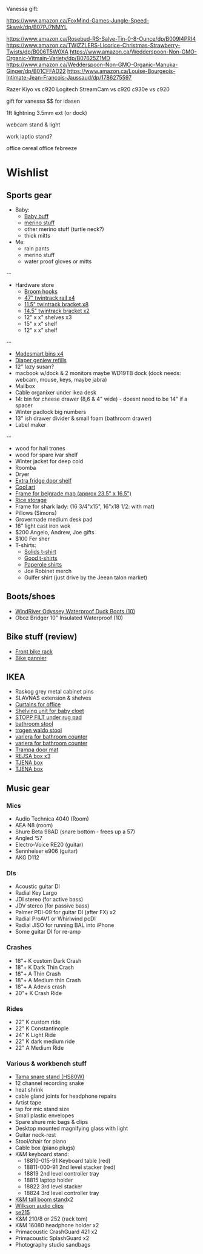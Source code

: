 Vanessa gift:

https://www.amazon.ca/FoxMind-Games-Jungle-Speed-Skwak/dp/B07PJ7NMYL











https://www.amazon.ca/Rosebud-RS-Salve-Tin-0-8-Ounce/dp/B009I4PRI4
https://www.amazon.ca/TWIZZLERS-Licorice-Christmas-Strawberry-Twists/dp/B006T5W0XA
https://www.amazon.ca/Wedderspoon-Non-GMO-Organic-Vitmain-Variety/dp/B07625Z1MD
https://www.amazon.ca/Wedderspoon-Non-GMO-Organic-Manuka-Ginger/dp/B01CFFAD22
https://www.amazon.ca/Louise-Bourgeois-Intimate-Jean-Francois-Jaussaud/dp/1786275597


Razer Kiyo vs c920
Logitech StreamCam vs c920
c930e vs c920


gift for vanessa
$$ for idasen

1ft lightning
3.5mm ext
(or dock)

webcam stand & light

work laptio stand?

office cereal
office febreeze
# Wishlist

## Sports gear

- Baby:
  - [Baby buff](https://www.altitude-sports.com/products/buff-baby-buff-llll-30158)
  - [merino stuff](https://www.clement.ca/en/kids-clothing/collections/thermal-underwear.html)
  - other merino stuff (turtle neck?)
  - thick mitts
- Me:
  - rain pants
  - merino stuff
  - water proof gloves or mitts

--

- Hardware store
  - [Broom hooks](https://www.homedepot.ca/product/fuller-7-8-inch-spring-loaded-storage-grips-2-pack-/1001159394)
  - [47" twintrack rail x4](https://www.homedepot.ca/product/rubbermaid-47-5-inch-black-twin-track-upright/1000154058)
  - [11.5" twintrack bracket x8](https://www.homedepot.ca/product/rubbermaid-11-5-inch-black-twin-track-bracket/1000154045)
  - [14.5" twintrack bracket x2](https://www.homedepot.ca/product/rubbermaid-14-5-inch-black-twin-track-bracket/1000154048)
  - 12" x x" shelves x3
  - 15" x x" shelf
  - 12" x x" shelf

--

- [Madesmart bins x4](https://www.amazon.ca/Madesmart-20602-Medium-Basket-Granite/dp/B008VVM468)
- [Diaper geniew refills](https://www.amazon.ca/Playtex-Diaper-Genie-System-Refills/dp/B07Q3B29YK)
- 12" lazy susan?
- macbook w/dock & 2 monitors maybe WD19TB dock (dock needs: webcam, mouse, keys, maybe jabra)
- Mailbox
- Cable organixer under ikea desk
- 14: bin for cheese drawer (8,6 & 4" wide) - doesnt need to be 14" if a spacer
- Winter padlock big numbers
- 13" ish drawer divider & small foam (bathroom drawer)
- Label maker

--

- wood for hall trones
- wood for spare ivar shelf
- Winter jacket for deep cold
- Roomba
- Dryer
- [Extra fridge door shelf](https://www.reliableparts.ca/product/inv_15152029)
- [Cool art](https://www.concealed-art.com/nes-art)
- [Frame for belgrade map (approx 23.5" x 16.5")](https://www.arttoframe.com/23x15-Satin-White-Frame-picture-frame/FRBW26074?page_type=E)
- [Rice storage](https://www.amazon.ca/11236400-Grips-Piece-Canister-Scoops/dp/B07TCD74ST)
- Frame for shark lady: (16 3/4"x15", 16"x18 1/2: with mat)
- Pillows (Simons)
- Grovermade medium desk pad
- 16" light cast iron wok
- $200 Angelo, Andrew, Joe gifts
- $100 Fer sher
- T-shirts:
  - [Solids t-shirt](https://solids.bandcamp.com/merch)
  - [Good t-shirts](https://us.kowtowclothing.com/)
  - [Paperole shirts](https://www.paperole.com/)
  - Joe Robinet merch
  - Gulfer shirt (just drive by the Jeean talon market)

## Boots/shoes

- [WindRiver Odyssey Waterproof Duck Boots (10)](https://www.marks.com/en/windriver-mens-odyssey-waterproof-duck-boots-103219.html)
- Oboz Bridger 10" Insulated Waterproof (10)

## Bike stuff (review)

- [Front bike rack](https://www.primeauvelo.com/en/journey-dlx-lowrider-front-rack-22171-0011625.html)
- [Bike pannier](https://www.twowheelgear.com/collections/panniers/products/pannier-backpack-convertible-lite-and-plus?variant=31656254963772)

## IKEA

- Raskog grey metal cabinet pins
- SLAVNAS extension & shelves
- [Curtains for office](https://www.ikea.com/ca/en/p/borghild-sheer-curtains-1-pair-white-00291297/)
- [Shelving unit for baby cloet](https://www.ikea.com/ca/en/p/bror-shelving-unit-black-s89276463/)
- [STOPP FILT under rug pad](https://www.ikea.com/ca/en/p/stopp-filt-rug-underlay-with-anti-slip-90132261/)
- [bathroom stool](https://www.ikea.com/us/en/p/stackholmen-stool-outdoor-light-brown-stained-20411425/)
- [trogen waldo stool](https://www.ikea.com/us/en/p/trogen-childs-step-stool-yellow-80371520/)
- [variera for bathroom counter](https://www.ikea.com/ca/en/p/variera-box-with-handle-bamboo-90226052/)
- [variera for bathroom counter](https://www.ikea.com/ca/en/p/variera-box-with-handle-bamboo-70226053/)
- [Trampa door mat](https://www.ikea.com/ca/en/p/trampa-door-mat-natural-20052187/)
- [REJSA box x3](https://www.ikea.com/ca/en/p/rejsa-box-gray-green-metal-60457789/)
- [TJENA box](https://www.ikea.com/ca/en/p/tjena-storage-box-with-lid-white-60395428/)
- [TJENA box](https://www.ikea.com/ca/en/p/tjena-storage-box-with-lid-white-90374349/)

## Music gear

### Mics

- Audio Technica 4040 (Room)
- AEA N8 (room)
- Shure Beta 98AD (snare bottom - frees up a 57)
- Angled '57
- Electro-Voice RE20 (guitar)
- Sennheiser e906 (guitar)
- AKG D112

### DIs

- Acoustic guitar DI
- Radial Key Largo
- JDI stereo (for active bass)
- JDV stereo (for passive bass)
- Palmer PDI-09 for guitar DI (after FX) x2
- Radial ProAV1 or Whirlwind pcDI
- Radial JISO for running BAL into iPhone
- Some guitar DI for re-amp

### Crashes

- 18"+ K custom Dark Crash
- 18"+ K Dark Thin Crash
- 18"+ A Thin Crash
- 18"+ A Medium thin Crash
- 18"+ A Adevis crash
- 20"+ K Crash Ride

### Rides

- 22" K custom ride
- 22" K Constantinople
- 24" K Light Ride
- 22" K dark medium ride
- 22" A Medium Ride

### Various & workbench stuff

- [Tama snare stand (HS80W)](https://www.timpano-percussion.com/us/pied-de-caisse-claire-tama-roadpro-hs80w.html?id=43102689)
- 12 channel recording snake
- heat shrink
- cable gland joints for headphone repairs
- Artist tape
- tap for mic stand size
- Small plastic envelopes
- Spare shure mic bags & clips
- Desktop mounted magnifying glass with light
- Guitar neck-rest
- Stool/chair for piano
- Cable box (piano plugs)
- K&M keyboard stand:
  - 18810-015-91 Keyboard table (red)
  - 18811-000-91 2nd level stacker (red)
  - 18819 2nd level controller tray
  - 18815 laptop holder
  - 18822 3rd level stacker
  - 18824 3rd level controller tray
- [K&M tall boom stand](http://www.economik.com/km/21021-black/)x2
- [Wilkson audio clips](https://www.soundonsound.com/reviews/wilkinson-audio-mic-clips)
- [se215](https://www.shure.com/en-US/products/earphones/se215)
- K&M 210/8 or 252 (rack tom)
- K&M 16080 headphone holder x2
- Primacoustic CrashGuard 421 x2
- Primacoustic SplashGuard x2
- Photography studio sandbags
